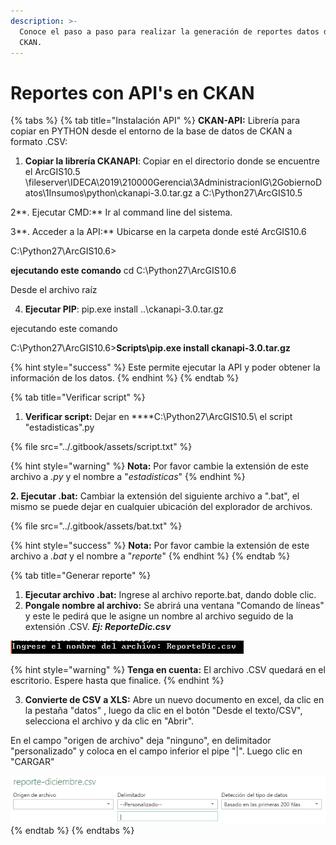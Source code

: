 ```yaml
---
description: >-
  Conoce el paso a paso para realizar la generación de reportes datos desde
  CKAN.
---
```


# Reportes con API's en CKAN

{% tabs %}
{% tab title="Instalación API" %}
**CKAN-API:** Librería para copiar en PYTHON desde el entorno de la base de datos de CKAN a formato .CSV:

1. **Copiar la librería CKANAPI**: Copiar en el directorio donde se encuentre el ArcGIS10.5         \fileserver\IDECA\2019\210000Gerencia\3AdministracionIG\2GobiernoDatos\1Insumos\python\ckanapi-3.0.tar.gz a C:\Python27\ArcGIS10.5 

2**. Ejecutar CMD:** Ir al command line del sistema.

3**. Acceder a la API:** Ubicarse en  la carpeta donde esté ArcGIS10.6

C:\Python27\ArcGIS10.6&gt;  

**ejecutando este comando** cd C:\Python27\ArcGIS10.6

Desde el archivo raíz 

4. **Ejecutar PIP**: pip.exe install ..\ckanapi-3.0.tar.gz 

ejecutando este comando 

C:\Python27\ArcGIS10.6&gt;**Scripts\pip.exe install ckanapi-3.0.tar.gz**

{% hint style="success" %}
Este permite ejecutar la API y poder obtener la información de los datos.
{% endhint %}
{% endtab %}

{% tab title="Verificar script" %}
1. **Verificar script:** Dejar en ****C:\Python27\ArcGIS10.5\ el script "estadisticas".py

{% file src="../.gitbook/assets/script.txt" %}

{% hint style="warning" %}
**Nota:** Por favor cambie la extensión de este archivo a _.py_ y el nombre a "_estadisticas_"
{% endhint %}

**2. Ejecutar .bat:** Cambiar la extensión del siguiente archivo a ".bat", el mismo se puede dejar en cualquier ubicación del explorador de archivos.

{% file src="../.gitbook/assets/bat.txt" %}

{% hint style="success" %}
**Nota:** Por favor cambie la extensión de este archivo a _.bat_  y el nombre a "_reporte_"
{% endhint %}
{% endtab %}

{% tab title="Generar reporte" %}
1. **Ejecutar archivo .bat:** Ingrese al archivo reporte.bat, dando doble clic.
2. **Pongale nombre al archivo:** Se abrirá una ventana "Comando de líneas" y este le pedirá que le asigne un nombre al archivo seguido de la extensión .CSV. _**Ej: ReporteDic.csv**_

![](../.gitbook/assets/image%20%282%29.png)

{% hint style="warning" %}
**Tenga en cuenta:** El archivo .CSV quedará en el escritorio. Espere hasta que finalice.
{% endhint %}

   3. **Convierte de CSV a XLS:** Abre un nuevo documento en excel, da clic en la pestaña "datos" , luego da clic en el botón "Desde el texto/CSV", selecciona el archivo y da clic en "Abrir".

En el campo "origen de archivo" deja "ninguno", en delimitador "personalizado" y coloca en el campo inferior el pipe "\|". Luego clic en "CARGAR"

![](../.gitbook/assets/image%20%28220%29.png)
{% endtab %}
{% endtabs %}



